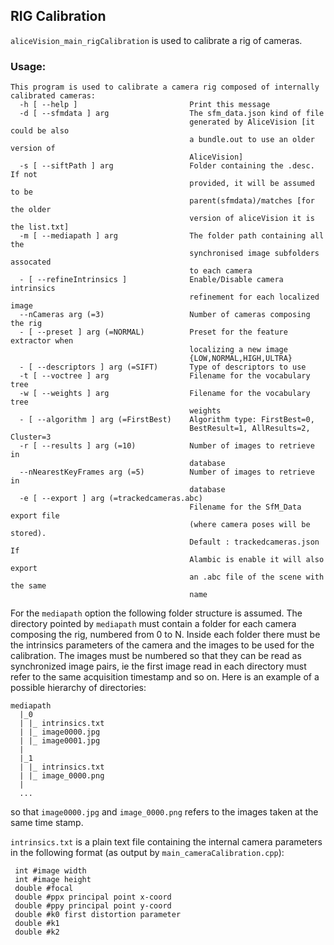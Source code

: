 ## RIG Calibration

`aliceVision_main_rigCalibration` is used to calibrate a rig of cameras.

### Usage:

```
This program is used to calibrate a camera rig composed of internally calibrated cameras:
  -h [ --help ]                         Print this message
  -d [ --sfmdata ] arg                  The sfm_data.json kind of file 
                                        generated by AliceVision [it could be also 
                                        a bundle.out to use an older version of
                                        AliceVision]
  -s [ --siftPath ] arg                 Folder containing the .desc. If not 
                                        provided, it will be assumed to be 
                                        parent(sfmdata)/matches [for the older 
                                        version of aliceVision it is the list.txt]
  -m [ --mediapath ] arg                The folder path containing all the 
                                        synchronised image subfolders assocated
                                        to each camera
  - [ --refineIntrinsics ]              Enable/Disable camera intrinsics 
                                        refinement for each localized image
  --nCameras arg (=3)                   Number of cameras composing the rig
  - [ --preset ] arg (=NORMAL)          Preset for the feature extractor when 
                                        localizing a new image 
                                        {LOW,NORMAL,HIGH,ULTRA}
  - [ --descriptors ] arg (=SIFT)       Type of descriptors to use
  -t [ --voctree ] arg                  Filename for the vocabulary tree
  -w [ --weights ] arg                  Filename for the vocabulary tree 
                                        weights
  - [ --algorithm ] arg (=FirstBest)    Algorithm type: FirstBest=0, 
                                        BestResult=1, AllResults=2, Cluster=3
  -r [ --results ] arg (=10)            Number of images to retrieve in 
                                        database
  --nNearestKeyFrames arg (=5)          Number of images to retrieve in 
                                        database
  -e [ --export ] arg (=trackedcameras.abc)
                                        Filename for the SfM_Data export file 
                                        (where camera poses will be stored). 
                                        Default : trackedcameras.json If 
                                        Alambic is enable it will also export 
                                        an .abc file of the scene with the same
                                        name
```

For the `mediapath` option the following folder structure is assumed. The directory 
pointed by `mediapath` must contain a folder for each camera composing the rig, 
numbered from 0 to N. Inside each folder there must be the intrinsics parameters 
of the camera and the images to be used for the calibration. The images must be 
numbered so that they can be read as synchronized image pairs, ie the first image 
read in each directory must refer to the same acquisition timestamp and so on.
Here is an example of a possible hierarchy of directories:

```
mediapath
  |_0
  | |_ intrinsics.txt
  | |_ image0000.jpg
  | |_ image0001.jpg
  | 
  |_1
  | |_ intrinsics.txt
  | |_ image_0000.png
  |
  ...
```
so that `image0000.jpg` and `image_0000.png` refers to the images taken at the same time stamp.

`intrinsics.txt` is a plain text file containing the internal camera parameters in the following format (as output by `main_cameraCalibration.cpp`):
```
 int #image width
 int #image height
 double #focal
 double #ppx principal point x-coord
 double #ppy principal point y-coord
 double #k0 first distortion parameter
 double #k1
 double #k2
```
